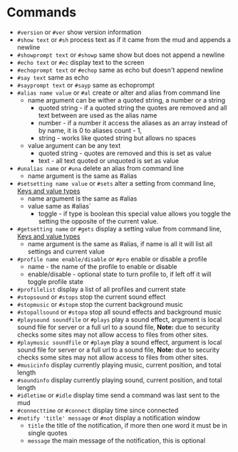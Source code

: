 # Commands
- `#version` or `#ver`
show version information
- `#show text` or `#sh`
process text as if it came from the mud and appends a newline
- `#showprompt text` or `#showp`
same show but does not append a newline
- `#echo text` or `#ec`
display text to the screen
- `#echoprompt text` or `#echop`
same as echo but doesn't append newline
- `#say text`
same as echo
- `#sayprompt text` or `#sayp`
same as echoprompt
- `#alias name value` or `#al`
create or alter and alias from command line
  - name argument can be wither a quoted string, a number or a string
    - quoted string - if a quoted string the quotes are removed and all text between are used as the alias name
    - number - if a number it access the aliases as an array instead of by name, it is 0 to aliases count - 1,
    - string - works like quoted string but allows no spaces
  - value argument can be any text
    - quoted string - quotes are removed and this is set as value
    - text - all text quoted or unquoted is set as value
- `#unalias name` or `#una`
delete an alias from command line
  - name argument is the same as #alias
- `#setsetting name value` or `#sets`
alter a setting from command line, [Keys and value types](faq.md#setting-keys-value-type-and-default-value)
  - name argument is the same as #alias
  - value same as #alias`
    - toggle - if type is boolean this special value allows you toggle the setting the opposite of the current value.
- `#getsetting name` or `#gets`
display a setting value from command line, [Keys and value types](faq.md#setting-keys-value-type-and-default-value)
  - name argument is the same as #alias, if name is all it will list all settings and current value
- `#profile name enable/disable` or `#pro`
enable or disable a profile
  - name - the name of the profile to enable or disable
  - enable/disable - optional state to turn profile to, if left off it will toggle profile state
- `#profilelist`
display a list of all profiles and current state
- `#stopsound` or `#stops`
stop the current sound effect
- `#stopmusic` or `#stopm`
stop the current background music
- `#stopallsound` or `#stopa`
stop all sound effects and background music
- `#playsound soundfile` or `#plays`
play a sound effect, argument is local sound file for server or a full url to a sound file, **Note:** due to security checks some sites may not allow access to files from other sites.
- `#playmusic soundfile` or `#playm`
play a sound effect, argument is local sound file for server or a full url to a sound file, **Note:** due to security checks some sites may not allow access to files from other sites.
- `#musicinfo`
display currently playing music, current position, and total length
- `#soundinfo`
display currently playing sound, current position, and total length
- `#idletime` or `#idle`
display time send a command was last sent to the mud
- `#connecttime` or `#connect`
display time since connected
- `#notify 'title' message` or `#not`
display a notification window
  - `title` the title of the notification, if more then one word it must be in single quotes
  - `message` the main message of the notification, this is optional

